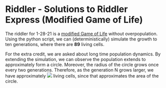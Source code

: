 # Riddler - Solutions to Riddler Express (Modified Game of Life)

The riddler for 1-28-21 is a [modified Game of Life](https://fivethirtyeight.com/features/can-you-tune-up-the-truck/) without overpopulation. Using the python script, we can (deterministically) simulate the growth to ten generations, where there are **89** living cells. 

For the extra credit, we are asked about long time population dynamics. By extending the simulation, we can observe the population extends to approximately form a circle. Moreover, the radius of the circle grows once every two generations. Therefore, as the generation N grows larger, we have approximately <img src="https://render.githubusercontent.com/render/math?math=\lfloor \pi N^2/4 \rfloor"> living cells, since that approximates the area of the circle. 
